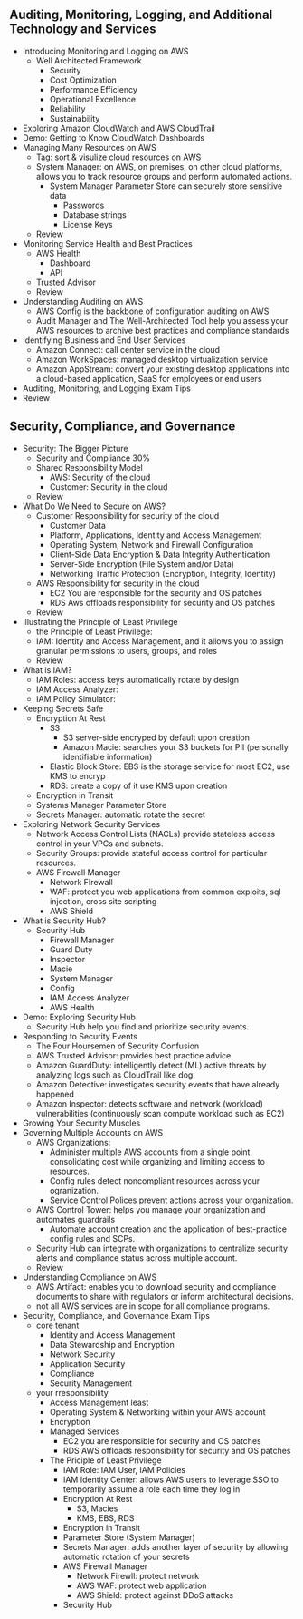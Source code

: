 ## Auditing, Monitoring, Logging, and Additional Technology and Services
  - Introducing Monitoring and Logging on AWS
    - Well Architected Framework
      - Security
      - Cost Optimization
      - Performance Efficiency
      - Operational Excellence
      - Reliability 
      - Sustainability
  - Exploring Amazon CloudWatch and AWS CloudTrail
  - Demo: Getting to Know CloudWatch Dashboards
  - Managing Many Resources on AWS
    - Tag: sort & visulize cloud resources on AWS
    - System Manager: on AWS, on premises, on other cloud platforms, allows you to track resource groups and perform automated actions. 
      - System Manager Parameter Store can securely store sensitive data
        - Passwords
        - Database strings
        - License Keys
    - Review
  - Monitoring Service Health and Best Practices
    - AWS Health
      - Dashboard
      - API
    - Trusted Advisor
    - Review
  - Understanding Auditing on AWS
    - AWS Config is the backbone of configuration auditing on AWS
    - Audit Manager and The Well-Architected Tool help you assess your AWS resources to archive best practices and compliance standards
  - Identifying Business and End User Services
    - Amazon Connect: call center service in the cloud
    - Amazon WorkSpaces: managed desktop virtualization service
    - Amazon AppStream: convert your existing desktop applications into a cloud-based application, SaaS for employees or end users
  - Auditing, Monitoring, and Logging Exam Tips
  - Review
## Security, Compliance, and Governance
  - Security: The Bigger Picture
    - Security and Compliance 30%
    - Shared Responsibility Model
      - AWS: Security of the cloud
      - Customer: Security in the cloud
    - Review
  - What Do We Need to Secure on AWS?
    - Customer Responsibility for security of the cloud
      - Customer Data
      - Platform, Applications, Identity and Access Management
      - Operating System, Network and Firewall Configuration
      - Client-Side Data Encryption & Data Integrity Authentication
      - Server-Side Encryption (File System and/or Data)
      - Networking Traffic Protection (Encryption, Integrity, Identity)
    - AWS Responsibility for security in the cloud
      - EC2 You are responsible for the security and OS patches
      - RDS Aws offloads responsibility for security and OS patches
    - Review
  - Illustrating the Principle of Least Privilege
    - the Principle of Least Privilege: 
    - IAM: Identity and Access Management, and it allows you to assign granular permissions to users, groups, and roles
    - Review
  - What is IAM?
    - IAM Roles: access keys automatically rotate by design
    - IAM Access Analyzer: 
    - IAM Policy Simulator: 
  - Keeping Secrets Safe
    - Encryption At Rest 
      - S3
        - S3 server-side encryped by default upon creation 
        - Amazon Macie: searches your S3 buckets for PII (personally identifiable information)
      - Elastic Block Store: EBS is the storage service for most EC2, use KMS to encryp
      - RDS: create a copy of it use KMS upon creation
    - Encryption in Transit
    - Systems Manager Parameter Store
    - Secrets Manager: automatic rotate the secret
  - Exploring Network Security Services
    - Network Access Control Lists (NACLs) provide stateless access control in your VPCs and subnets.
    - Security Groups: provide stateful access control for particular resources.
    - AWS Firewall Manager
      - Network FIrewall
      - WAF: protect you web applications from common exploits, sql injection, cross site scripting
      - AWS Shield
  - What is Security Hub?
    - Security Hub
      - Firewall Manager
      - Guard Duty
      - Inspector
      - Macie
      - System Manager
      - Config
      - IAM Access Analyzer
      - AWS Health
  - Demo: Exploring Security Hub
    - Security Hub help you find and prioritize security events.
  - Responding to Security Events
    - The Four Hoursemen of Security Confusion
    - AWS Trusted Advisor: provides best practice advice
    - Amazon GuardDuty: intelligently detect (ML) active threats by analyzing logs such as CloudTrail like dog
    - Amazon Detective: investigates security events that have already happened
    - Amazon Inspector: detects software and network (workload) vulnerabilities (continuously scan compute workload such as EC2)
  - Growing Your Security Muscles
  - Governing Multiple Accounts on AWS
    - AWS Organizations: 
      - Administer multiple AWS accounts from a single point, consolidating cost while organizing and limiting access to resources.
      - Config rules detect noncompliant resources across your ogranization.
      - Service Control Polices prevent actions across your organization.
    - AWS Control Tower: helps you manage your organization and automates guardrails
      - Automate account creation and the application of best-practice config rules and SCPs.
    - Security Hub can integrate with organizations to centralize security alerts and compliance status across multiple account.
    - Review
  - Understanding Compliance on AWS
    - AWS Artifact: enables you to download security and compliance documents to share with regulators or inform architectural decisions.
    - not all AWS services are in scope for all compliance programs.
  - Security, Compliance, and Governance Exam Tips
    - core tenant
      - Identity and Access Management
      - Data Stewardship and Encryption
      - Network Security
      - Application Security
      - Compliance
      - Security Management
    - your rresponsibility
      - Access Management least
      - Operating System & Networking within your AWS account
      - Encryption
      - Managed Services
        - EC2 you are responsible for security and OS patches
        - RDS AWS offloads responsibility for security and OS patches
      - The Priciple of Least Privilege
        - IAM Role: IAM User, IAM Policies
        - IAM Identity Center: allows AWS users to leverage SSO to temporarily assume a role each time they log in
        - Encryption At Rest
          - S3, Macies
          - KMS, EBS, RDS
        - Encryption in Transit
        - Parameter Store (System Manager)
        - Secrets Manager: adds another layer of security by allowing automatic rotation of your secrets
        - AWS Firewall Manager
          - Network Firewll: protect network
          - AWS WAF: protect web application
          - AWS Shield: protect against DDoS attacks
        - Security Hub
